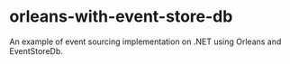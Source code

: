 # orleans-with-event-store-db
An example of event sourcing implementation on .NET using Orleans and EventStoreDb.
